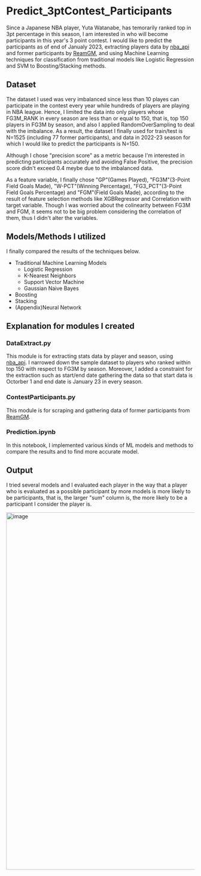 # Predict_3ptContest_Participants
Since a Japanese NBA player, Yuta Watanabe, has temorarily ranked top in 3pt percentage in this season, I am interested in who will become participants in this year's 3 point contest. I would like to predict the participants as of end of Janualy 2023, extracting players data by [nba_api](https://github.com/swar/nba_api) and former participants by [ReamGM](https://basketball.realgm.com/nba/allstar/three_point/players), and using Machine Learning techniques for classification from traditional models like Logistic Regression and SVM to Boosting/Stacking methods.

## Dataset
The dataset I used was very imbalanced since less than 10 playes can participate in the contest every year while hundreds of players are playing in NBA league. Hence, I limited the data into only players whose FG3M_RANK in every season are less than or equal to 150, that is, top 150 players in FG3M by season, and also I applied RandomOverSampling to deal with the imbalance. As a result, the dataset I finally used for train/test is N=1525 (including 77 former participants), and data in 2022-23 season for which I would like to predict the participants is N=150.

Although I chose "precision score" as a metric because I'm interested in predicting participants accurately and avoiding False Positive, the precision score didn't exceed 0.4 meybe due to the imbalanced data.

As a feature variable, I finally chose "GP"(Games Played),  "FG3M"(3-Point Field Goals Made), "W-PCT"(Winning Percentage), "FG3_PCT"(3-Point Field Goals Percentage) and "FGM"(Field Goals Made), according to the result of feature selection methods like XGBRegressor and Correlation with target variable. Though I was worried about the colinearity between FG3M and FGM, it seems not to be big problem considering the correlation of them, thus I didn't alter the variables.

## Models/Methods I utilized
I finally compared the results of the techniques below.

* Traditional Machine Learning Models
  * Logistic Regression
  * K-Nearest Neighbors 
  * Support Vector Machine
  * Gaussian Naive Bayes
* Boosting 
* Stacking
* (Appendix)Neural Network

## Explanation for modules I created
### DataExtract.py
This module is for extracting stats data by player and season, using [nba_api](https://github.com/swar/nba_api). I narrowed down the sample dataset to players who ranked within top 150 with respect to FG3M by season. Moreover, I added a constraint for the extraction such as start/end date gathering the data so that start data is Octorber 1 and end date is January 23 in every season.

### ContestParticipants.py
This module is for scraping and gathering data of former participants from [ReamGM](https://basketball.realgm.com/nba/allstar/three_point/players).

### Prediction.ipynb
In this notebook, I implemented various kinds of ML models and methods to compare the results and to find more accurate model.


## Output
I tried several models and I evaluated each player in the way that a player who is evaluated as a possible participant by more models is more likely to be participants, that is, the larger "sum" column is, the more likely to be a participant I consider the player is.

<img width="954" alt="image" src="https://user-images.githubusercontent.com/59324565/214356979-8b30ab55-8468-486c-89dc-f54ef507fc44.png">

